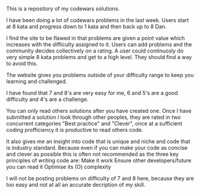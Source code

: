 This is a repository of my codewars solutions.

I have been doing a lot of codewars problems in the last week. 
Users start at 8 kata and progress down to 1 kata and then back up to 8 Dan.

I find the site to be flawed in that problems are given a point value which increases with the difficulty assigned to it. Users can add problems and the community decides collectively on a rating. A user could continuosly do very simple 8 kata problems and get to a high level. They should find a way to avoid this.

The website gives you problems outside of your difficulty range to keep you learning and challenged. 

I have found that 7 and 8's are very easy for me, 6 and 5's are a good difficulty and 4's are a challenge. 

You can only read others solutions after you have created one. Once I have submitted a solution I look through other peoples, they are rated in two concurrent categories "Best practice" and "Clever", once at a sufficient coding profficiency it is productive to read others code. 

It also gives me an insight into code that is unique and niche and code that is industry standard. Because even if you can make your code as concise and clever as possible this is often not recommended as the three key principles of writing code are: 
Make it work
Ensure other developers/future you can read it
Optimise its (O) complexity

I will not be posting problems on difficulty of 7 and 8 here, because they are too easy and not at all an accurate decription of my skill. 
